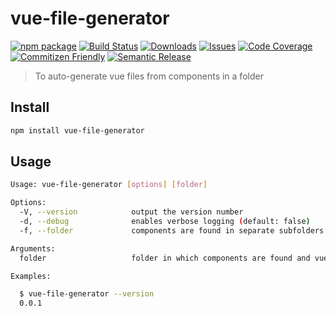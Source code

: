 # vue-file-generator

[![npm package][npm-img]][npm-url]
[![Build Status][build-img]][build-url]
[![Downloads][downloads-img]][downloads-url]
[![Issues][issues-img]][issues-url]
[![Code Coverage][codecov-img]][codecov-url]
[![Commitizen Friendly][commitizen-img]][commitizen-url]
[![Semantic Release][semantic-release-img]][semantic-release-url]

> To auto-generate vue files from components in a folder

## Install

```bash
npm install vue-file-generator
```

## Usage

```bash
Usage: vue-file-generator [options] [folder]

Options:
  -V, --version            output the version number
  -d, --debug              enables verbose logging (default: false)
  -f, --folder             components are found in separate subfolders (default: false)

Arguments:
  folder                   folder in which components are found and vue files will be generated (default: .)

Examples:

  $ vue-file-generator --version
  0.0.1
```

[build-img]:https://github.com/ryansonshine/typescript-npm-cli-template/actions/workflows/release.yml/badge.svg
[build-url]:https://github.com/siauderman/vue-file-generator/actions/workflows/release.yml
[downloads-img]:https://img.shields.io/npm/dt/typescript-npm-cli-template
[downloads-url]:https://www.npmtrends.com/vue-file-generator
[npm-img]:https://img.shields.io/npm/v/typescript-npm-cli-template
[npm-url]:https://www.npmjs.com/package/vue-file-generator
[issues-img]:https://img.shields.io/github/issues/ryansonshine/typescript-npm-cli-template
[issues-url]:https://github.com/siauderman/vue-file-generator/issues
[codecov-img]:https://codecov.io/gh/ryansonshine/typescript-npm-cli-template/branch/main/graph/badge.svg
[codecov-url]:https://codecov.io/gh/siauderman/vue-file-generator
[semantic-release-img]:https://img.shields.io/badge/%20%20%F0%9F%93%A6%F0%9F%9A%80-semantic--release-e10079.svg
[semantic-release-url]:https://github.com/semantic-release/semantic-release
[commitizen-img]:https://img.shields.io/badge/commitizen-friendly-brightgreen.svg
[commitizen-url]:http://commitizen.github.io/cz-cli/
